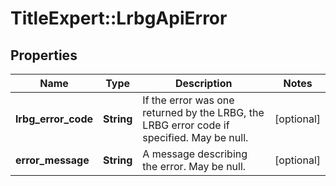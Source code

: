 # TitleExpert::LrbgApiError

## Properties
Name | Type | Description | Notes
------------ | ------------- | ------------- | -------------
**lrbg_error_code** | **String** | If the error was one returned by the LRBG, the LRBG error code if specified. May be null. | [optional] 
**error_message** | **String** | A message describing the error. May be null. | [optional] 


